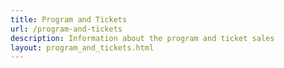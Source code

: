 ```yaml
---
title: Program and Tickets
url: /program-and-tickets
description: Information about the program and ticket sales
layout: program_and_tickets.html
---
```

